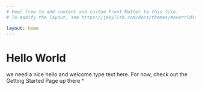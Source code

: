 ```yaml
---
# Feel free to add content and custom Front Matter to this file.
# To modify the layout, see https://jekyllrb.com/docs/themes/#overriding-theme-defaults

layout: home
---
```


# Hello World

we need a nice hello and welcome type text here.
For now, check out the Getting Started Page up there ^

